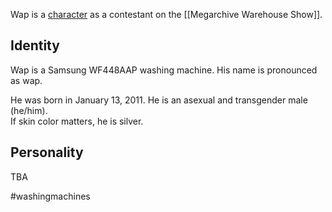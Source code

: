 Wap is a [character](Characters) as a contestant on the [[Megarchive Warehouse Show]].

## Identity

Wap is a Samsung WF448AAP washing machine. His name is pronounced as wap.

He was born in January 13, 2011. He is an asexual and transgender male (he/him).  
If skin color matters, he is silver.

## Personality

TBA

#washingmachines 